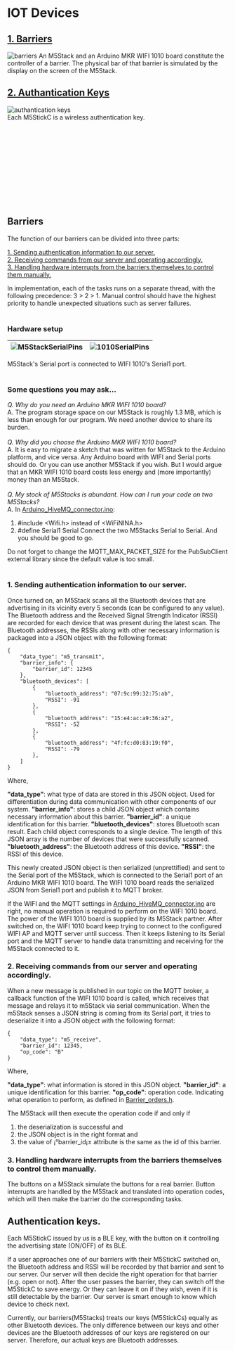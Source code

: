 # IOT Devices
##  [1. Barriers](#B)
![barriers](IoTDevices/barriers.jpg)
An M5Stack and an Arduino MKR WIFI 1010 board constitute the controller of a barrier.
The physical bar of that barrier is simulated by the display on the screen of the M5Stack.

## [2. Authantication Keys](#AK)
![authantication keys](IoTDevices/authanticationKeys.jpg) <br>
Each M5StickC is a wireless authentication key.
<br><br><br><br><br><br><br><br><br><br><br><br>

<a name="B"></a>
## Barriers
The function of our barriers can be divided into three parts:

 [1. Sending authentication information to our server.](#B1) <br>
 [2. Receiving commands from our server and operating accordingly.](#B2) <br>
 [3. Handling hardware interrupts from the barriers themselves to control them manually.](#B3) <br>
 
In implementation, each of the tasks runs on a separate thread, with the following precedence: 3 > 2 > 1.
Manual control should have the highest priority to handle unexpected situations such as server failures.
<br><br>
### Hardware setup
| ![M5StackSerialPins](IoTDevices/M5StackSerialPins.jpg) | ![1010SerialPins](IoTDevices/1010SerialPins.jpg) |
|--|--|

M5Stack's Serial port is connected to WIFI 1010's Serial1 port.
<br><br>
### Some questions you may ask...


*Q. Why do you need an Arduino MKR WIFI 1010 board?* <br>
A. The program storage space on our M5Stack is roughly 1.3 MB, which is less than enough for our program. We need another device to share its burden.
<br><br>
*Q. Why did you choose the Arduino MKR WIFI 1010 board?* <br>
A. It is easy to migrate a sketch that was written for M5Stack to the Arduino platform, and vice versa. Any Arduino board with WIFI and Serial ports should do. Or you can use another M5Stack if you wish. But I would argue that an MKR WIFI 1010 board costs less energy and (more importantly) money than an M5Stack.
<br><br>
*Q. My stock of M5Stacks is abundant. How can I run your code on two M5Stacks?* <br>
A. 
In [Arduino_HiveMQ_connector.ino](/Arduino_HiveMQ_connector/Arduino_HiveMQ_connector.ino):
1. #include <Wifi.h> instead of <WiFiNINA.h>
2. #define Serial1 Serial
Connect the two M5Stacks Serial to Serial. And you should be good to go.

Do not forget to change the MQTT_MAX_PACKET_SIZE for the PubSubClient external library since the default value is too small.
<br><br>
<a name="B1"></a>
### 1. Sending authentication information to our server.
Once turned on, an M5Stack scans all the Bluetooth devices that are advertising in its vicinity every 5 seconds (can be configured to any value). The Bluetooth address and the Received Signal Strength Indicator (RSSI) are recorded for each device that was present during the latest scan. The Bluetooth addresses, the RSSIs along with other necessary information is packaged into a JSON object with the following format:

    {
		"data_type": "m5_transmit",
		"barrier_info": {
			"barrier_id": 12345
		},
		"bluetooth_devices": [
			{
				"bluetooth_address": "07:9c:99:32:75:ab",
				"RSSI": -91
			},
			{
				"bluetooth_address": "15:e4:ac:a9:36:a2",
				"RSSI": -52
			},
			{
				"bluetooth_address": "4f:fc:d0:83:19:f0",
				"RSSI": -79
			},
		]
	}
Where,

**"data_type"**: what type of data are stored in this JSON object. 
	Used for differentiation during data communication with other components of our system.
**"barrier_info"**: stores a child JSON object which contains necessary information about this barrier.
**"barrier_id"**: a unique identification for this barrier.
**"bluetooth_devices"**: stores Bluetooth scan result. Each child object corresponds to a single device. The length of this JSON array is the number of devices that were successfully scanned.
**"bluetooth_address"**: the Bluetooth address of this device.
**"RSSI"**: the RSSI of this device.

This newly created JSON object is then serialized (unprettified) and sent to the Serial port of the M5Stack, which is connected to the Serial1 port of an Arduino MKR WIFI 1010 board.
The WIFI 1010 board reads the serialized JSON from Serial1 port and publish it to MQTT broker.

If the WIFI and the MQTT settings in [Arduino_HiveMQ_connector.ino](/Arduino_HiveMQ_connector/Arduino_HiveMQ_connector.ino) are right, no manual operation is required to perform on the WIFI 1010 board.
The power of the WIFI 1010 board is supplied by its M5Stack partner. After switched on, the WIFI 1010 board keep trying to connect to the configured WIFI AP and MQTT server until success. Then it keeps listening to its Serial port and the MQTT server to handle data transmitting and receiving for the M5Stack connected to it.
<a name="B2"></a>
### 2. Receiving commands from our server and operating accordingly.

When a new message is published in our topic on the MQTT broker, a callback function of the WIFI 1010 board is called, which receives that message and relays it to m5Stack via serial communication.
When the m5Stack senses a JSON string is coming from its Serial port, it tries to deserialize it into a JSON object with the following format:


    { 
		"data_type": "m5_receive", 
		"barrier_id": 12345, 
		"op_code": "B" 
	}
	
Where,

**"data_type"**: what information is stored in this JSON object.
**"barrier_id"**: a unique identification for this barrier.
**"op_code"**: operation code. Indicating what operation to perform, as defined in [Barrier_orders.h](/M5Stack_bluetooth_detector/Barrier_orders.h).

The M5Stack will then execute the operation code if and only if 
1.	the deserialization is successful and
2.	the JSON object is in the right format and
3.	the value of ¡°barrier_id¡± attribute is the same as the id of this barrier.

<a name="B3"></a>
### 3. Handling hardware interrupts from the barriers themselves to control them manually.

The buttons on a M5Stack simulate the buttons for a real barrier. Button interrupts are handled by the M5Stack and translated into operation codes, which will then make the barrier do the corresponding tasks.


<a name="AK"></a>
## Authentication keys.

Each M5StickC issued by us is a BLE key, with the button on it controlling the advertising state (ON/OFF) of its BLE.

If a user approaches one of our barriers with their M5StickC switched on, the Bluetooth address and RSSI will be recorded by that barrier and sent to our server.
Our server will then decide the right operation for that barrier (e.g. open or not).
After the user passes the barrier, they can switch off the M5StickC to save energy. Or they can leave it on if they wish, even if it is still detectable by the barrier. Our server is smart enough to know which device to check next.

Currently, our barriers(M5Stacks) treats our keys (M5StickCs) equally as other Bluetooth devices. The only difference between our keys and other devices are the Bluetooth addresses of our keys are registered on our server. Therefore, our actual keys are Bluetooth addresses.


